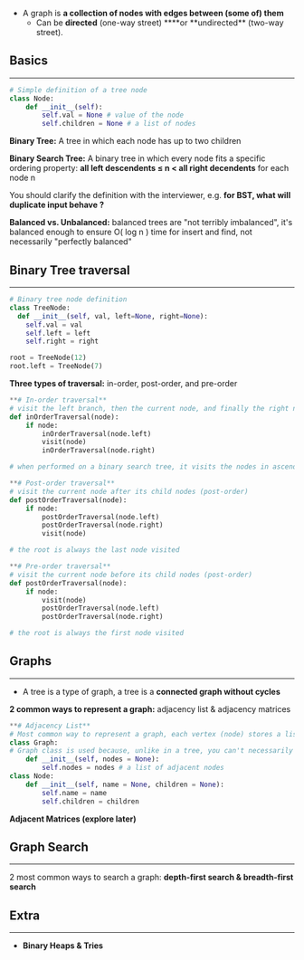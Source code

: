 - A graph is **a collection of nodes with edges between (some of) them**
  - Can be **directed** (one-way street) \***\*or **undirected\*\* (two-way street).

## Basics

---

```python
# Simple definition of a tree node
class Node:
	def __init__(self):
		self.val = None # value of the node
		self.children = None # a list of nodes
```

**Binary Tree:** A tree in which each node has up to two children

**Binary Search Tree:** A binary tree in which every node fits a specific ordering property: **all left descendents ≤ n < all right decendents** for each node n

You should clarify the definition with the interviewer, e.g. **for BST, what will duplicate input behave ?**

**Balanced vs. Unbalanced:** balanced trees are "not terribly imbalanced", it's balanced enough to ensure O( log n ) time for insert and find, not necessarily "perfectly balanced"

## Binary Tree traversal

---

```python
# Binary tree node definition
class TreeNode:
  def __init__(self, val, left=None, right=None):
    self.val = val
    self.left = left
    self.right = right

root = TreeNode(12)
root.left = TreeNode(7)
```

**Three types of traversal:** in-order, post-order, and pre-order

```python
**# In-order traversal**
# visit the left branch, then the current node, and finally the right node
def inOrderTraversal(node):
	if node:
		inOrderTraversal(node.left)
		visit(node)
		inOrderTraversal(node.right)

# when performed on a binary search tree, it visits the nodes in ascending order (in-order)
```

```python
**# Post-order traversal**
# visit the current node after its child nodes (post-order)
def postOrderTraversal(node):
	if node:
		postOrderTraversal(node.left)
		postOrderTraversal(node.right)
		visit(node)

# the root is always the last node visited
```

```python
**# Pre-order traversal**
# visit the current node before its child nodes (post-order)
def postOrderTraversal(node):
	if node:
		visit(node)
		postOrderTraversal(node.left)
		postOrderTraversal(node.right)

# the root is always the first node visited
```

## Graphs

---

- A tree is a type of graph, a tree is a **connected graph without cycles**

**2 common ways to represent a graph:** adjacency list & adjacency matrices

```python
**# Adjacency List**
# Most common way to represent a graph, each vertex (node) stores a list of adjacent nodes
class Graph:
# Graph class is used because, unlike in a tree, you can't necessarily reach all the nodes from a single node
	def __init__(self, nodes = None):
		self.nodes = nodes # a list of adjacent nodes
class Node:
	def __init__(self, name = None, children = None):
		self.name = name
		self.children = children
```

**Adjacent Matrices (explore later)**

## Graph Search

---

2 most common ways to search a graph: **depth-first search & breadth-first search**

## Extra

---

- **Binary Heaps & Tries**
